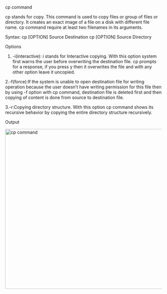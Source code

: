 cp command

cp stands for copy. This command is used to copy files or group of files or directory. 
It creates an exact image of a file on a disk with different file name. cp command require at least two filenames in its arguments.

Syntax:
cp [OPTION] Source Destination
cp [OPTION] Source Directory

Options
1. -i(interactive): i stands for Interactive copying. With this option system first warns the user before overwriting the destination file. 
    cp prompts for a response, if you press y then it overwrites the file and with any other option leave it uncopied.
    
2.-f(force):If the system is unable to open destination file for writing operation because the user doesn’t have writing permission for this file then by using -f option with cp command, 
    destination file is deleted first and then copying of content is done from source to destination file.
    
3.-r:Copying directory structure. With this option cp command shows its recursive behavior by copying the entire directory structure recursively.


Output

<img width="515" alt="cp command" src="https://user-images.githubusercontent.com/92944722/157804709-2b5950f3-10a6-4693-bfd9-f50802d54078.png">
